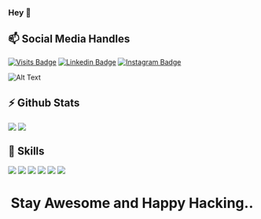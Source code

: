 ### Hey 👋
<h2>📫 Social Media Handles</h2>

[![Visits Badge](https://badges.pufler.dev/visits/DeepikaNegi06/DeepikaNegi06)](https:DeepikaNegi06.dev)
[![Linkedin Badge](https://img.shields.io/badge/Linkedin-Profile-informational?style=flat&logo=instagram&logoColor=white&color=0D76A8)](https://www.linkedin.com/in/deepika-negi-02732920a/)
[![Instagram Badge](https://img.shields.io/badge/Instagram-Profile-informational?style=flat&logo=instagram&logoColor=white&color=0D76A8)](https://www.instagram.com/deepika_negii/)
 
 ![Alt Text](https://cdn.dribbble.com/users/2646423/screenshots/5507196/computer.gif)
 
 <h2>⚡ Github Stats</h2>

<img align="center" src="https://github-readme-stats.vercel.app/api/top-langs/?username=DeepikaNegi06&theme=dark" />
<img align="center" src="https://github-readme-stats.vercel.app/api/?username=DeepikaNegi06&theme=dark" />

<h2>💬 Skills</h2>

![](https://img.shields.io/badge/Code-Python-informational?style=flat&logo=python&logoColor=white&color=4AB197)
![](https://img.shields.io/badge/Code-Django-informational?style=flat&logo=django&logoColor=white&color=4AB197)
![](https://img.shields.io/badge/Code-C++-informational?style=flat&logo=c++&logoColor=white&color=4AB197)
![](https://img.shields.io/badge/Code-Java-informational?style=flat&logo=java&logoColor=white&color=4AB197)
![](https://img.shields.io/badge/Editor-VisualStudio-informational?style=flat&logo=visualstudio&logoColor=white&color=4AB197)
![](https://img.shields.io/badge/Editor-Adobe-informational?style=flat&logo=adobe&logoColor=white&color=4AB197)

<h1 align="center">
    Stay Awesome and Happy Hacking..
</h1>
